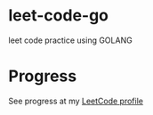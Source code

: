 # leet-code-go
leet code practice using GOLANG

# Progress

See progress at my [LeetCode profile](https://leetcode.com/user8507eq/)